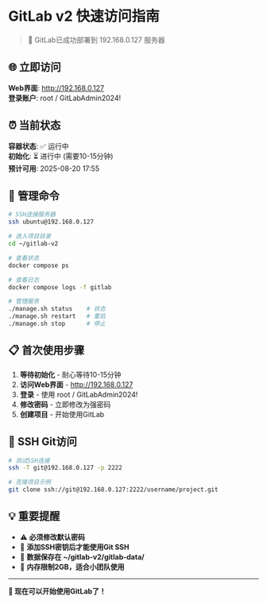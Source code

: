 # GitLab v2 快速访问指南

> 🚀 GitLab已成功部署到 192.168.0.127 服务器

## 🌐 立即访问

**Web界面**: http://192.168.0.127  
**登录账户**: root / GitLabAdmin2024!

## ⏰ 当前状态

**容器状态**: ✅ 运行中  
**初始化**: ⏳ 进行中 (需要10-15分钟)  
**预计可用**: 2025-08-20 17:55

## 🔧 管理命令

```bash
# SSH连接服务器
ssh ubuntu@192.168.0.127

# 进入项目目录
cd ~/gitlab-v2

# 查看状态
docker compose ps

# 查看日志  
docker compose logs -f gitlab

# 管理服务
./manage.sh status    # 状态
./manage.sh restart   # 重启
./manage.sh stop      # 停止
```

## 📋 首次使用步骤

1. **等待初始化** - 耐心等待10-15分钟
2. **访问Web界面** - http://192.168.0.127
3. **登录** - 使用 root / GitLabAdmin2024!
4. **修改密码** - 立即修改为强密码
5. **创建项目** - 开始使用GitLab

## 🔑 SSH Git访问

```bash
# 测试SSH连接
ssh -T git@192.168.0.127 -p 2222

# 克隆项目示例
git clone ssh://git@192.168.0.127:2222/username/project.git
```

## 💡 重要提醒

- ⚠️ **必须修改默认密码**
- 🔑 **添加SSH密钥后才能使用Git SSH**
- 💾 **数据保存在 ~/gitlab-v2/gitlab-data/**
- 🔄 **内存限制2GB，适合小团队使用**

---

**🎉 现在可以开始使用GitLab了！**